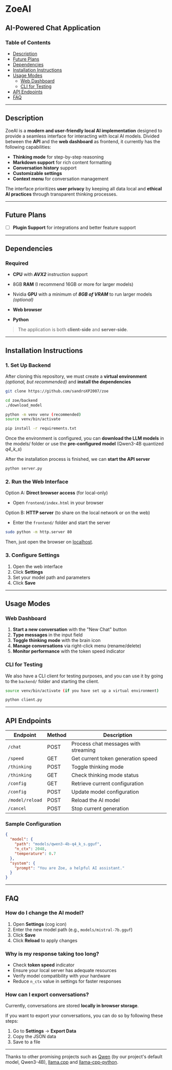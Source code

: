# ZoeAI

## AI-Powered Chat Application



### Table of Contents
- [Description](#description)
- [Future Plans](#future-plans)
- [Dependencies](#dependencies)
- [Installation Instructions](#installation-instructions)
- [Usage Modes](#usage-modes)
  - [Web Dashboard](#web-dashboard)
  - [CLI for Testing](#cli-for-testing)
- [API Endpoints](#api-endpoints)
- [FAQ](#faq)

---

## Description

ZoeAI is a **modern and user-friendly local AI implementation** designed to provide a seamless interface for interacting with local AI models. 
Divided between the **API** and the **web dashboard** as frontend, it currently has the following capabilities:


- **Thinking mode** for step-by-step reasoning
- **Markdown support** for rich content formatting
- **Conversation history** support
- **Customizable settings**
- **Context menu** for conversation management

The interface prioritizes **user privacy** by keeping all data local and **ethical AI practices** through transparent thinking processes.

---

## Future Plans

- [ ]  **Plugin Support** for integrations and better feature support

---

## Dependencies

### Required
- **CPU** with ***AVX2*** instruction support
- 8GB **RAM** (I recommend 16GB or more for larger models)
- Nvidia **GPU** with a minimum of ***8GB of VRAM*** to run larger models *(optional)*

- **Web browser**
- **Python**

> The application is both **client-side** and **server-side**.

---

## Installation Instructions

### 1. Set Up Backend
After cloning this repository, we must create a **virtual environment** *(optional, but recommended)* and **install the dependencies**

```bash
git clone https://github.com/sandroXP2007/zoe

cd zoe/backend
./download_model

python -m venv venv (recommended)
source venv/bin/activate

pip install -r requirements.txt
```
Once the environment is configured, you can **download the LLM models** in the models/ folder or use the **pre-configured model** (Qwen3-4B quantized *q4_k_s*)

After the installation process is finished, we can **start the API server**

```bash
python server.py
```


### 2. Run the Web Interface 
Option A: **Direct browser access**  (for local-only)
- Open `frontend/index.html` in your browser

Option B: **HTTP server** (to share on the local network or on the web)
- Enter the ``frontend/`` folder and start the server
```bash
sudo python -m http.server 80
```

Then, just open the browser on [localhost](http://localhost).


### 3. Configure Settings
1. Open the web interface
2. Click **Settings**
3. Set your model path and parameters
4. Click **Save**

---

## Usage Modes

### Web Dashboard
1. **Start a new conversation** with the "New Chat" button
2. **Type messages** in the input field
3. **Toggle thinking mode** with the brain icon
4. **Manage conversations** via right-click menu (rename/delete)
5. **Monitor performance** with the token speed indicator

### CLI for Testing
We also have a CLI client for testing purposes, and you can use it by going to the ``backend/`` folder and starting the client.

```bash
source venv/bin/activate (if you have set up a virtual environment)

python client.py
```

---

## API Endpoints

| Endpoint | Method | Description |
|----------|--------|-------------|
| `/chat` | POST | Process chat messages with streaming |
| `/speed` | GET | Get current token generation speed |
| `/thinking` | POST | Toggle thinking mode |
| `/thinking` | GET | Check thinking mode status |
| `/config` | GET | Retrieve current configuration |
| `/config` | POST | Update model configuration |
| `/model/reload` | POST | Reload the AI model |
| `/cancel` | POST | Stop current generation |

### Sample Configuration
```json
{
  "model": {
    "path": "models/qwen3-4b-q4_k_s.gguf",
    "n_ctx": 2048,
    "temperature": 0.7
  },
  "system": {
    "prompt": "You are Zoe, a helpful AI assistant."
  }
}
```

---

## FAQ

### How do I change the AI model?
1. Open **Settings** (cog icon)
2. Enter the new model path (e.g., `models/mistral-7b.gguf`)
3. Click **Save**
4. Click **Reload** to apply changes

### Why is my response taking too long?
- Check **token speed** indicator
- Ensure your local server has adequate resources
- Verify model compatibility with your hardware
- Reduce `n_ctx` value in settings for faster responses

### How can I export conversations?
Currently, conversations are stored **locally in browser storage**. 

If you want to export your conversations, you can do so by following these steps:
1. Go to **Settings** → **Export Data**
2. Copy the JSON data
3. Save to a file


---

Thanks to other promising projects such as [Qwen](https://qwen.ai/home) (by our project's default model, Qwen3-4B), [llama.cpp](https://github.com/ggml-org/llama.cpp) and [llama-cpp-python](https://github.com/abetlen/llama-cpp-python).
